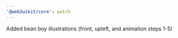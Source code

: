 ```yaml
---
'@web3uikit/core': patch
---
```


Added bean boy illustrations (front, upleft, and animation steps 1-5)
